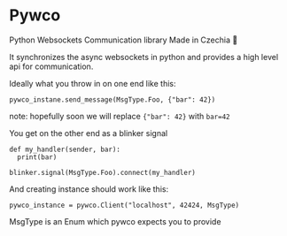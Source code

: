 # Pywco
Python Websockets Communication library
Made in Czechia :beer:

It synchronizes the async websockets in python and provides a high level api for communication.

Ideally what you throw in on one end like this:

```
pywco_instane.send_message(MsgType.Foo, {"bar": 42})
```
note: hopefully soon we will replace ```{"bar": 42}``` with ```bar=42```

You get on the other end as a blinker signal

```
def my_handler(sender, bar):
  print(bar)

blinker.signal(MsgType.Foo).connect(my_handler)
```

And creating instance should work like this:

```
pywco_instance = pywco.Client("localhost", 42424, MsgType)
```

MsgType is an Enum which pywco expects you to provide
